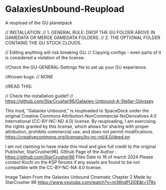 # GalaxiesUnbound-Reupload
A reupload of the GU planetpack

// INSTALLATION:
// 1. GENERAL RULE: DROP THE GU FOLDER ABOVE IN GAMEDATA OR MERGE GAMEDATA FOLDERS.
// 2. THE OPTIONAL FOLDER CONTAINS THE GU STOCK CLOUDS.


// Editing anything will risk breaking GU.
// Copying configs - even parts of it is considered a violation of the license.

//Check the GU-GENERAL-Settings file to set up your GU experience.

//Known bugs:
// NONE

//READ THIS:

// Check the installation guide!!
// https://github.com/StarCrusher96/Galaxies-Unbound-A-Stellar-Odyssey

This mod, "Galaxies Unbound," is reuploaded to SpaceDock under the original Creative Commons Attribution-NonCommercial-NoDerivatives 4.0 International (CC-BY-NC-ND 4.0) license. By reuploading, I am exercising the rights granted by this license, which allows for sharing with proper attribution, prohibits commercial use, and does not permit modifications.
https://creativecommons.org/licenses/by-nc-nd/4.0/deed.en

I am not claiming to have made this mod and give full credit to the original Publisher, StarCrusher96].
GIthub Page of the Author : https://github.com/StarCrusher96
Files Date to 16 of march 2024
Please contact Kochi on the KSP forums if any assets are found to be not compatible with the CC-BY-NC-NA 4.0 license.

Image Taken From the Galaxies Unbound Cinematic Chapter 2 Made by StarCrusher 96
https://www.youtube.com/watch?v=m36hdPj2l0E&t=179s
